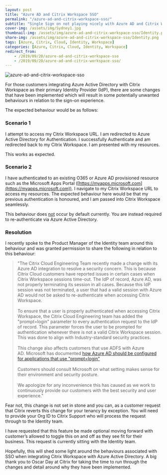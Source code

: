 ```yaml
---
layout: post
title: "Azure AD and Citrix Workspace SSO"
permalink: "/azure-ad-and-citrix-workspace-sso/"
subtitle: "Single Sign on not playing nicely with Azure AD and Citrix Workspace"
cover-img: /assets/img/Sydney1.jpg
thumbnail-img: /assets/img/azure-ad-and-citrix-workspace-sso/Identity.png
share-img: /assets/img/azure-ad-and-citrix-workspace-sso/Identity.png
tags: [Azure, Citrix, Cloud, Identity, Workspace]
categories: [Azure, Citrix, Cloud, Identity, Workspace]
redirect_from: 
    - /2019/09/20/azure-ad-and-citrix-workspace-sso
    - /2019/09/20/azure-ad-and-citrix-workspace-sso/
---
```


![azure-ad-and-citrix-workspace-sso]({{site.baseurl}}/assets/img/azure-ad-and-citrix-workspace-sso/Identity.png)

For those customers integrating Azure Active Directory with Citrix Workspace as their primary Identity Provider (IdP), there are some changes that have been implemented which will result in some potentially unwanted behaviours in relation to the sign-on experience.

The expected behaviour would be as follows:

### Scenario 1

I attempt to access my Citrix Workspace URL. I am redirected to Azure Active Directory for Authentication. I successfully Authenticate and am redirected back to my Citrix Workspace. I am presented with my resources.

This works as expected.

### Scenario 2

I have authenticated to an existing O365 or Azure AD provisioned resource such as the Microsoft Apps Portal ([https://myapps.microsoft.com](https://myapps.microsoft.com)). I navigate to my Citrix Workspace URL to access my resources. The expected behaviour here would be that my previous authentication is honoured, and I am passed into Citrix Workspace seamlessly.

This behaviour does <u>not</u> occur by default currently. You are instead required to re-authenticate via Azure Active Directory.

### Resolution

I recently spoke to the Product Manager of the Identity team around this behaviour and was granted permission to share the following in relation to this behaviour:

> "The Citrix Cloud Engineering Team recently made a change with its Azure AD integration to resolve a security concern. This is because Citrix Cloud customers have reported issues in certain cases when Citrix Workspace sessions time-out. The IdP of record, Azure AD, was not properly terminating its session in all cases. Because this IdP session was not terminated, a user that had a valid session with Azure AD would not be asked to re-authenticate when accessing Citrix Workspace. <br> <br> To ensure that a user is properly authenticated when accessing Citrix Workspace, the Citrix Cloud Engineering team has added the "prompt=login" parameter to every authentication request to the IdP of record. This parameter forces the user to be prompted for authentication whenever there is not a valid Citrix Workspace session. This was done to align with Industry-standard security practices. <br> <br> This change also affects customers that use ADFS with Azure AD. Microsoft has documented [how Azure AD should be configured for applications that use "prompt=login"](https://docs.microsoft.com/en-us/windows-server/identity/ad-fs/operations/ad-fs-prompt-login) <br> <br> Customers should consult Microsoft on what setting makes sense for their environment and security posture. <br> <br> We apologize for any inconvenience this has caused as we work to continuously provide our customers with the best security and user experience."

Fear not, this change is not set in stone and you can, as a customer request that Citrix reverts this change for your tenancy by exception. You will need to provide your Org ID to Citrix Support who will process the request through to the Identity team.

I have requested that this feature be made optional moving forward with customer’s allowed to toggle this on and off as they see fit for their business. This request is currently sitting with the Identity team.

Hopefully, this will shed some light around the behaviours associated with SSO when integrating Citrix Workspace with Azure Active Directory. A big thank you to Oscar Day at Citrix for taking the time to run through the changes and detail around why they have been implemented.
